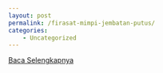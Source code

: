 ```yaml
---
layout: post
permalink: /firasat-mimpi-jembatan-putus/
categories:
    - Uncategorized
---
```


[Baca Selengkapnya](/07)